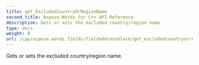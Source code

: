 ```yaml
---
title: get_ExcludedCountryOrRegionName
second_title: Aspose.Words for C++ API Reference
description: Gets or sets the excluded country/region name. 
type: docs
weight: 0
url: /cpp/aspose.words.fields/fieldaddressblock/get_excludedcountryorregionname/
---
```


Gets or sets the excluded country/region name. 

